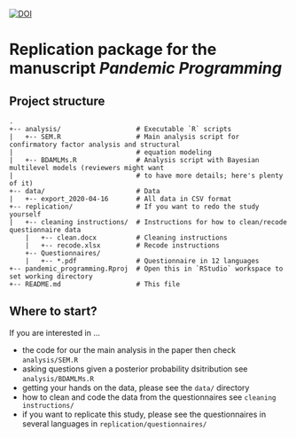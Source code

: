 [![DOI](https://zenodo.org/badge/257594337.svg)](https://zenodo.org/badge/latestdoi/257594337)
# Replication package for the manuscript *Pandemic Programming*

## Project structure

```
. 
+-- analysis/                   # Executable `R` scripts
|   +-- SEM.R                   # Main analysis script for confirmatory factor analysis and structural 
|                               # equation modeling
|   +-- BDAMLMs.R               # Analysis script with Bayesian multilevel models (reviewers might want 
|                               # to have more details; here's plenty of it)
+-- data/                       # Data
|   +-- export_2020-04-16       # All data in CSV format
+-- replication/                # If you want to redo the study yourself
|   +-- cleaning instructions/  # Instructions for how to clean/recode questionnaire data
    |   +-- clean.docx          # Cleaning instructions
    |   +-- recode.xlsx         # Recode instructions
    +-- Questionnaires/
    |   +-- *.pdf               # Questionnaire in 12 languages
+-- pandemic_programming.Rproj  # Open this in `RStudio` workspace to set working directory
+-- README.md                   # This file
```

## Where to start?

If you are interested in ...

* the code for our the main analysis in the paper then check `analysis/SEM.R`
* asking questions given a posterior probability dsitribution see `analysis/BDAMLMs.R`
* getting your hands on the data, please see the `data/` directory
* how to clean and code the data from the questionnaires see `cleaning instructions/`
* if you want to replicate this study, please see the questionnaires in several languages in `replication/questionnaires/`
